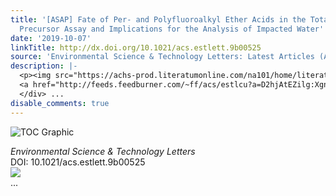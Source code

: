 ```yaml
---
title: '[ASAP] Fate of Per- and Polyfluoroalkyl Ether Acids in the Total Oxidizable
  Precursor Assay and Implications for the Analysis of Impacted Water'
date: '2019-10-07'
linkTitle: http://dx.doi.org/10.1021/acs.estlett.9b00525
source: 'Environmental Science & Technology Letters: Latest Articles (ACS Publications)'
description: |-
  <p><img src="https://achs-prod.literatumonline.com/na101/home/literatum/publisher/achs/journals/content/estlcu/0/estlcu.ahead-of-print/acs.estlett.9b00525/20191007/images/medium/ez9b00525_0005.gif" alt="TOC Graphic"/></p><div><cite>Environmental Science & Technology Letters</cite></div><div>DOI: 10.1021/acs.estlett.9b00525</div><div class="feedflare">
  <a href="http://feeds.feedburner.com/~ff/acs/estlcu?a=D2hjAtEZilg:XgnpOaGIk4Y:yIl2AUoC8zA"><img src="http://feeds.feedburner.com/~ff/acs/estlcu?d=yIl2AUoC8zA" border="0"></img></a>
  </div> ...
disable_comments: true
---
```

<p><img src="https://achs-prod.literatumonline.com/na101/home/literatum/publisher/achs/journals/content/estlcu/0/estlcu.ahead-of-print/acs.estlett.9b00525/20191007/images/medium/ez9b00525_0005.gif" alt="TOC Graphic"/></p><div><cite>Environmental Science & Technology Letters</cite></div><div>DOI: 10.1021/acs.estlett.9b00525</div><div class="feedflare">
<a href="http://feeds.feedburner.com/~ff/acs/estlcu?a=D2hjAtEZilg:XgnpOaGIk4Y:yIl2AUoC8zA"><img src="http://feeds.feedburner.com/~ff/acs/estlcu?d=yIl2AUoC8zA" border="0"></img></a>
</div> ...